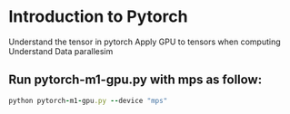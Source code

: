 # Introduction to Pytorch
Understand the tensor in pytorch
Apply GPU to tensors when computing
Understand Data parallesim
## Run pytorch-m1-gpu.py with mps as follow:
```ruby
python pytorch-m1-gpu.py --device "mps"
```
